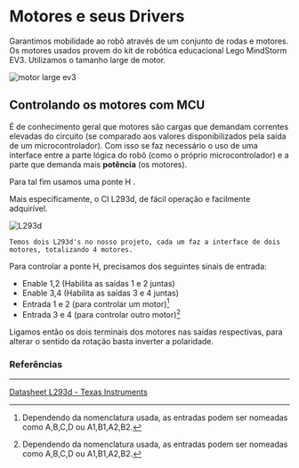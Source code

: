 
# Motores e seus Drivers

Garantimos mobilidade ao robô através de um conjunto de rodas e motores. Os motores usados provem do kit de robótica educacional Lego MindStorm EV3. Utilizamos o tamanho large de motor. 

![motor large ev3](https://github.com/predomaquilare/lotusobr/blob/main/Assets/motor-large-ev3.jpg)

## Controlando os motores com MCU

É de conhecimento geral que motores são cargas que demandam correntes elevadas do circuito (se comparado aos valores disponibilizados pela saída de um microcontrolador). Com isso se faz necessário o uso de uma interface entre a parte lógica do robô (como o próprio microcontrolador) e a parte que demanda mais **potência** (os motores). 

Para tal fim usamos uma ponte H .

Mais especificamente, o CI L293d, de fácil operação e facilmente adquirível.

![L293d](https://github.com/predomaquilare/lotusobr/blob/main/Assets/L293d.gif) 

    Temos dois L293d's no nosso projeto, cada um faz a interface de dois motores, totalizando 4 motores.

Para controlar a ponte H, precisamos dos seguintes sinais de entrada: 

- Enable 1,2 (Habilita as saídas 1 e 2 juntas)
- Enable 3,4 (Habilita as saídas 3 e 4 juntas)
- Entrada 1 e 2 (para controlar um motor)[^1]
- Entrada 3 e 4 (para controlar outro motor)[^1]



[^1]: Dependendo da nomenclatura usada, as entradas podem ser nomeadas como A,B,C,D ou A1,B1,A2,B2.


Ligamos então os dois terminais dos motores nas saídas respectivas, para alterar o sentido da rotação basta inverter a polaridade.




### Referências
---
[Datasheet L293d - Texas Instruments](https://www.ti.com/lit/ds/symlink/L293d.pdf?ts=1665914764443&ref_url=https%253A%252F%252Fwww.ti.com%252Fproduct%252FL293D)


